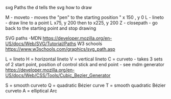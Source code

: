 svg Paths
<path d="M150 0 L75 200 L225 200 Z"/>
the d tells the svg how to draw

M - moveto - moves the "pen" to the starting position " x 150 , y 0
L - lineto - draw line to a point L x75, y 200 then to x225, y 200
Z - closepath - go back to the starting point and stop drawing

SVG paths -MDN
https://developer.mozilla.org/en-US/docs/Web/SVG/Tutorial/Paths
W3 schools
https://www.w3schools.com/graphics/svg_path.asp

L = lineto
H = horizontal lineto
V = vertical lineto
C = curveto - takes 3 sets of 2 start point, position of control stick and end point - see mdm generator
https://developer.mozilla.org/en-US/docs/Web/CSS/Tools/Cubic_Bezier_Generator

S = smooth curveto
Q = quadratic Bézier curve
T = smooth quadratic Bézier curveto
A = elliptical Arc

